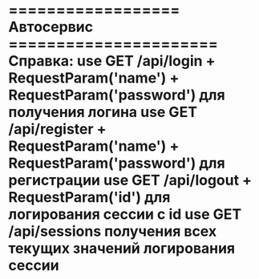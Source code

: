 ================== Автосервис ======================
Справка:
   use GET /api/login + RequestParam('name') + RequestParam('password') для получения логина
   use GET /api/register + RequestParam('name') + RequestParam('password') для регистрации
   use GET /api/logout + RequestParam('id') для логирования сессии с id
   use GET /api/sessions получения всех текущих значений логирования сессии
====================================================
